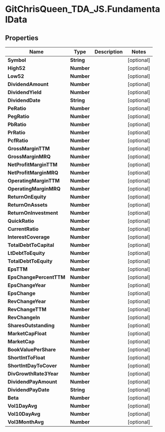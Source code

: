 # GitChrisQueen_TDA_JS.FundamentalData

## Properties
Name | Type | Description | Notes
------------ | ------------- | ------------- | -------------
**Symbol** | **String** |  | [optional] 
**High52** | **Number** |  | [optional] 
**Low52** | **Number** |  | [optional] 
**DividendAmount** | **Number** |  | [optional] 
**DividendYield** | **Number** |  | [optional] 
**DividendDate** | **String** |  | [optional] 
**PeRatio** | **Number** |  | [optional] 
**PegRatio** | **Number** |  | [optional] 
**PbRatio** | **Number** |  | [optional] 
**PrRatio** | **Number** |  | [optional] 
**PcfRatio** | **Number** |  | [optional] 
**GrossMarginTTM** | **Number** |  | [optional] 
**GrossMarginMRQ** | **Number** |  | [optional] 
**NetProfitMarginTTM** | **Number** |  | [optional] 
**NetProfitMarginMRQ** | **Number** |  | [optional] 
**OperatingMarginTTM** | **Number** |  | [optional] 
**OperatingMarginMRQ** | **Number** |  | [optional] 
**ReturnOnEquity** | **Number** |  | [optional] 
**ReturnOnAssets** | **Number** |  | [optional] 
**ReturnOnInvestment** | **Number** |  | [optional] 
**QuickRatio** | **Number** |  | [optional] 
**CurrentRatio** | **Number** |  | [optional] 
**InterestCoverage** | **Number** |  | [optional] 
**TotalDebtToCapital** | **Number** |  | [optional] 
**LtDebtToEquity** | **Number** |  | [optional] 
**TotalDebtToEquity** | **Number** |  | [optional] 
**EpsTTM** | **Number** |  | [optional] 
**EpsChangePercentTTM** | **Number** |  | [optional] 
**EpsChangeYear** | **Number** |  | [optional] 
**EpsChange** | **Number** |  | [optional] 
**RevChangeYear** | **Number** |  | [optional] 
**RevChangeTTM** | **Number** |  | [optional] 
**RevChangeIn** | **Number** |  | [optional] 
**SharesOutstanding** | **Number** |  | [optional] 
**MarketCapFloat** | **Number** |  | [optional] 
**MarketCap** | **Number** |  | [optional] 
**BookValuePerShare** | **Number** |  | [optional] 
**ShortIntToFloat** | **Number** |  | [optional] 
**ShortIntDayToCover** | **Number** |  | [optional] 
**DivGrowthRate3Year** | **Number** |  | [optional] 
**DividendPayAmount** | **Number** |  | [optional] 
**DividendPayDate** | **String** |  | [optional] 
**Beta** | **Number** |  | [optional] 
**Vol1DayAvg** | **Number** |  | [optional] 
**Vol10DayAvg** | **Number** |  | [optional] 
**Vol3MonthAvg** | **Number** |  | [optional] 
